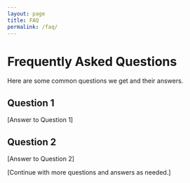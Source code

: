 ```yaml
---
layout: page
title: FAQ
permalink: /faq/
---
```


# Frequently Asked Questions

Here are some common questions we get and their answers.

## Question 1

[Answer to Question 1]

## Question 2

[Answer to Question 2]

[Continue with more questions and answers as needed.]